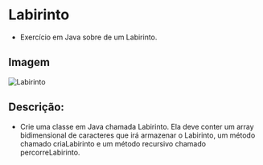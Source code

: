# Labirinto
- Exercício em Java sobre de um Labirinto.

## Imagem
![Labirinto](https://github.com/tainna-andryelli/labirinto-exercicio/assets/76691875/10886e80-89ea-4e5f-bc03-5f4d019ba88c)


## Descrição:
- Crie uma classe em Java chamada Labirinto. Ela deve conter um array bidimensional de caracteres que irá armazenar o Labirinto, um método chamado criaLabirinto e um método recursivo chamado percorreLabirinto. 

## 
